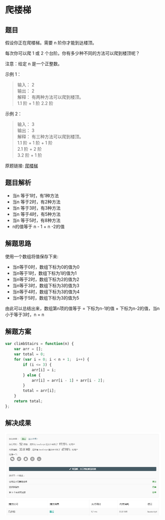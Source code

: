 # 爬楼梯

## 题目

假设你正在爬楼梯。需要 n 阶你才能到达楼顶。

每次你可以爬 1 或 2 个台阶。你有多少种不同的方法可以爬到楼顶呢？

注意：给定 n 是一个正整数。

示例 1：

> 输入： 2  
> 输出： 2  
> 解释： 有两种方法可以爬到楼顶。  
> 1.1 阶 + 1 阶
> 2.2 阶

示例 2：

> 输入： 3  
> 输出： 3  
> 解释： 有三种方法可以爬到楼顶。  
> 1.1 阶 + 1 阶 + 1 阶  
> 2.1 阶 + 2 阶  
> 3.2 阶 + 1 阶  

原题链接:  [爬楼梯](https://leetcode-cn.com/problems/climbing-stairs/)

## 题目解析

- 当n 等于1时，有1种方法
- 当n 等于2时，有2种方法
- 当n 等于3时，有3种方法
- 当n 等于4时，有5种方法
- 当n 等于5时，有8种方法
- n的值等于 n - 1 + n -2的值

## 解题思路

使用一个数组将值保存下来:

- 当n等于0时，数组下标为0的值为0
- 当n等于1时，数组下标为1的值为1
- 当n等于2时，数组下标为2的值为2
- 当n等于3时，数组下标为3的值为3
- 当n等于4时，数组下标为3的值为4
- 当n等于5时，数组下标为3的值为5

由此可以总结出来，数组第n项的值等于 = 下标为n-1的值 + 下标为n-2的值，当n小于等于3时，n = n

## 解题方案

```Javascript
var climbStairs = function(n) {
    var arr = [];
    var total = 0;
    for (var i = 0; i < n + 1;  i++) {
        if (i <= 3) {
            arr[i] = i;
        } else {
            arr[i] = arr[i - 1] + arr[i - 2];
        }
        total = arr[i];
    }
    return total;
};
```

## 解决成果

![avatar](./img/palouti.png)